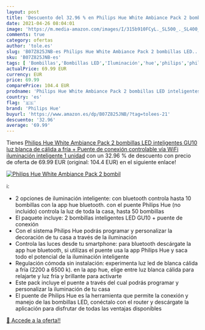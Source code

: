 ```yaml
---
layout: post
title: 'Descuento del 32.96 % en Philips Hue White Ambiance Pack 2 bombil'
date: 2021-04-26 08:04:01
image: 'https://m.media-amazon.com/images/I/315b910FCyL._SL500_._SL400_.jpg'
comments: true
category: ofertas
author: 'tole.es'
slug: 'B07Z825JNB-es Philips Hue White Ambiance Pack 2 bombillas LED...'
sku: 'B07Z825JNB-es'
tags: [ 'Bombillas','Bombillas LED','Iluminación','hue','philips','philips hue', ]
actualPrice: 69.99 EUR
currency: EUR
price: 69.99
comparePrice: 104.4 EUR
prodname: 'Philips Hue White Ambiance Pack 2 bombillas LED inteligentes GU10  luz blanca de cálida a fría + Puente de conexión controlable vía WiFi  iluminación inteligente  1 unidad'
country: 'es'
flag: '🇪🇸'
brand: 'Philips Hue'
buyurl: 'https://www.amazon.es/dp/B07Z825JNB/?tag=tolees-21'
descuento: '32.96'
average: '69.99'
---
```


Tienes [Philips Hue White Ambiance Pack 2 bombillas LED inteligentes GU10  luz blanca de cálida a fría + Puente de conexión controlable vía WiFi  iluminación inteligente  1 unidad](https://www.amazon.es/dp/B07Z825JNB/?tag=tolees-21) con un 32.96 % de descuento con precio de oferta de 69.99 EUR (original: 104.4 EUR) en el siguiente enlace!

[![Philips Hue White Ambiance Pack 2 bombil](https://m.media-amazon.com/images/I/315b910FCyL._SL500_._SL400_.jpg)](https://www.amazon.es/dp/B07Z825JNB/?tag=tolees-21)

ℹ️:

- 2 opciones de iluminación inteligente: con bluetooth controla hasta 10 bombillas con la app hue bluetooth. con el puente Philips Hue (no incluido) controla la luz de toda la casa, hasta 50 bombillas
- El paquete incluye: 2 bombillas inteligentes LED GU10 + puente de conexión
- Con el sistema Philips Hue podrás programar y personalizar la decoración de tu casa a través de la iluminación
- Controla las luces desde tu smartphone: para bluetooth descárgate la app hue bluetooth, si utilizas el puente usa la app Philips Hue y saca todo el potencial de la iluminación inteligente
- Regulación cómoda sin instalación: experimenta luz led de blanca cálida a fría (2200 a 6500 k). en la app hue, elige entre luz blanca cálida para relajarte y luz fría y brillante para activarte
- Este pack incluye el puente a través del cual podrás programar y personalizar la iluminación de tu casa
- El puente de Philips Hue es la herramienta que permite la conexión y manejo de las bombillas LED, conéctalo con el router y descárgate la aplicación para disfrutar de todas las ventajas disponibles

[🛒 Accede a la oferta!!](https://www.amazon.es/dp/B07Z825JNB/?tag=tolees-21)
